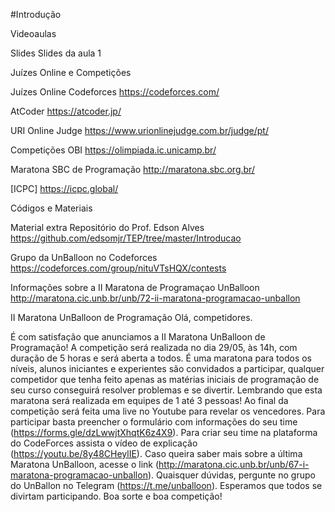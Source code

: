 #Introdução

Videoaulas

Slides
Slides da aula 1

Juízes Online e Competições

Juízes Online
Codeforces
https://codeforces.com/

AtCoder
https://atcoder.jp/

URI Online Judge
https://www.urionlinejudge.com.br/judge/pt/

Competições
OBI
https://olimpiada.ic.unicamp.br/

Maratona SBC de Programação
http://maratona.sbc.org.br/

[ICPC]
https://icpc.global/

Códigos e Materiais

Material extra
Repositório do Prof. Edson Alves
https://github.com/edsomjr/TEP/tree/master/Introducao

Grupo da UnBalloon no Codeforces
https://codeforces.com/group/nituVTsHQX/contests

Informações sobre a II Maratona de Programaçao UnBalloon
http://maratona.cic.unb.br/unb/72-ii-maratona-programacao-unballon

II Maratona UnBalloon de Programação
Olá, competidores.

É com satisfação que anunciamos a II Maratona UnBalloon de Programação! 
A competição será realizada no dia 29/05, às 14h, com duração de 5 horas e será aberta a todos. 
É uma maratona para todos os níveis, alunos iniciantes e experientes são convidados a participar, qualquer competidor que tenha feito apenas as matérias iniciais de programação de seu curso conseguirá resolver problemas e se divertir. 
Lembrando que esta maratona será realizada em equipes de 1 até 3 pessoas! 
Ao final da competição será feita uma live no Youtube para revelar os vencedores.
Para participar basta preencher o formulário com informações do seu time (https://forms.gle/dzLwwjtXhqtK6z4X9).
Para criar seu time na plataforma do CodeForces assista o vídeo de explicação (https://youtu.be/8y48CHeylIE).
Caso queira saber mais sobre a última Maratona UnBalloon, acesse o link (http://maratona.cic.unb.br/unb/67-i-maratona-programacao-unballon).
Quaisquer dúvidas, pergunte no grupo do UnBallon no Telegram (https://t.me/unballoon).
Esperamos que todos se divirtam participando. Boa sorte e boa competição!

